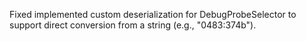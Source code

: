 Fixed implemented custom deserialization for DebugProbeSelector to support direct conversion from a string (e.g., "0483:374b").